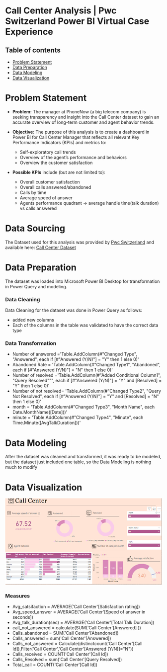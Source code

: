 #  Call Center Analysis | Pwc Switzerland Power BI Virtual Case Experience 

## Table of contents
- [Problem Statement](https://github.com/calmk/PWC-Virtual-Case-Experience/tree/main/Task%202:%20Call%20Center%20Dashboard#Problem-Statement)
- [Data Preparation](https://github.com/calmk/PWC-Virtual-Case-Experience/tree/main/Task%202:%20Call%20Center%20Dashboard#Data-Preparation)
- [Data Modeling](https://github.com/calmk/PWC-Virtual-Case-Experience/tree/main/Task%202:%20Call%20Center%20Dashboard#Data-Modeling)
- [Data Visualization](https://github.com/calmk/PWC-Virtual-Case-Experience/tree/main/Task%202:%20Call%20Center%20Dashboard#Data-Visualization)

# Problem Statement

- **Problem:** The manager at PhoneNow (a big telecom company) is seeking transparency and insight into the Call Center dataset to gain an accurate overview of long-term customer and agent behavior trends.
- **Objective:** The purpose of this analysis is to create a dashboard in Power BI for Call Center Manager that reflects all relevant Key Performance Indicators (KPIs) and metrics to:
    - Self-exploratory call trends
    - Overview of the agent’s performance and behaviors
    - Overview the customer satisfaction
    
- **Possible KPIs** include (but are not limited to):
    - Overall customer satisfaction
    - Overall calls answered/abandoned
    - Calls by time
    - Average speed of answer
    - Agents performance quadrant -> average handle time(talk duration) vs calls answered

# Data Sourcing

The Dataset used for this analysis was provided by [Pwc Switzerland](https://www.pwc.ch/en/careers-with-pwc/students/virtual-case-experience.html) and available here: [Call Center Dataset](https://github.com/calmk/PWC-Virtual-Case-Experience/blob/main/Task%202%3A%20Call%20Center%20Dashboard/01%20Call-Center-Dataset.xlsx)
# Data Preparation

The dataset was loaded into Microsoft Power BI Desktop for transformation in Power Query and modeling.


### Data Cleaning

Data Cleaning for the dataset was done in Power Query as follows:

- added new columns
- Each of the columns in the table was validated to have the correct data type
### Data Transformation
- Number of answered ='Table.AddColumn(#"Changed Type", "Answered", each if [#"Answered (Y/N)"] = "Y" then 1 else 0)'
- Abandoned Rate = 'Table.AddColumn(#"Changed Type1", "Abandoned", each if [#"Answered (Y/N)"] = "N" then 1 else 0)'
- Number of resolved ='Table.AddColumn(#"Added Conditional Column1", "Query Resolved""", each if [#"Answered (Y/N)"] = "Y" and [Resolved] = "Y" then 1 else 0)'
- Number of not resolved= 'Table.AddColumn(#"Changed Type2", "Query Not Resolved", each if [#"Answered (Y/N)"] = "Y" and [Resolved] = "N" then 1 else  0)'
- month = 'Table.AddColumn(#"Changed Type3", "Month Name", each Date.MonthName([Date]))'
- minute = 'Table.AddColumn(#"Changed Type4", "Minute", each Time.Minute([AvgTalkDuration]))'


# Data Modeling

After the dataset was cleaned and transformed, it was ready to be modeled, but the dataset just included one table, so the Data Modeling is nothing much to modify

# Data Visualization
![dashboard github](https://github.com/nargesanalytics/pwc_call_center/blob/main/Screenshot%202023-10-28%20204516.png)

### Measures
- Avg_satsifaction = AVERAGE('Call Center'[Satisfaction rating])
- Avg_speed_answer = AVERAGE('Call Center'[Speed of answer in seconds])
- Avg_talk_duration(sec) = AVERAGE('Call Center'[Total Talk Duration])
- call_not_answered = calculate(SUM('Call Center'[Answered] ))
- Calls_abandoned = SUM('Call Center'[Abandoned])
- Calls_answered = sum('Call Center'[Answered])
- Calls_not_answered = Calculate(distinctcount('Call Center'[Call Id]),Filter('Call Center','Call Center'[Answered (Y/N)]="N"))
- Calls_received = COUNT('Call Center'[Call Id])
- Calls_Resolved = sum('Call Center'[Query Resolved])
- Total_call = COUNT('Call Center'[Call Id])
  

